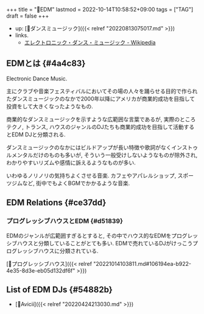 +++
title = "📝EDM"
lastmod = 2022-10-14T10:58:52+09:00
tags = ["TAG"]
draft = false
+++

-   up: [📁ダンスミュージック]({{< relref "20220813075017.md" >}})
-   links.
    -   [エレクトロニック・ダンス・ミュージック - Wikipedia](https://ja.wikipedia.org/wiki/%E3%82%A8%E3%83%AC%E3%82%AF%E3%83%88%E3%83%AD%E3%83%8B%E3%83%83%E3%82%AF%E3%83%BB%E3%83%80%E3%83%B3%E3%82%B9%E3%83%BB%E3%83%9F%E3%83%A5%E3%83%BC%E3%82%B8%E3%83%83%E3%82%AF)


## EDMとは {#4a4c83}

Electronic Dance Music.

主にクラブや音楽フェスティバルにおいてその場の人々を踊らせる目的で作られたダンスミュージックのなかで2000年以降にアメリカが商業的成功を目指して投資をして大きくなったようなもの.

商業的なダンスミュージックを示すような広範囲な言葉であるが, 実際のところテクノ, トランス, ハウスのジャンルのDJたちも商業的成功を目指して活動するとEDM DJと分類される.

ダンスミュージックのなかにはビルドアップが長い特徴や歌詞がなくインストゥルメンタルだけのものも多いが, そういう一般受けしないようなものが除外され, わかりやすいリズムや感情に訴えるようなものが多い.

いわゆるノリノリの気持ちよくさせる音楽. カフェやアパレルショップ, スポーツジムなど, 街中でもよくBGMでかかるような音楽.


## EDM Relations {#ce37dd}


### プログレッシブハウスとEDM {#d51839}

EDMのジャンルが広範囲すぎるとすると, その中でハウス的なEDMをプログレッシブハウスと分類していることがとても多い. EDMで売れているDJがけっこうプログレッシブハウスに分類されている.

[📝プログレッシブハウス]({{< relref "20221014103811.md#106194ea-b922-4e35-8d3e-eb05d132df6f" >}})


## List of EDM DJs {#54882b}

-   [📝Avicii]({{< relref "20220424213030.md" >}})
